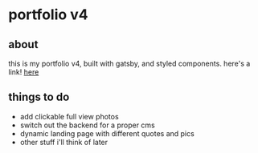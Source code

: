 # portfolio v4

## about

this is my portfolio v4, built with gatsby, and styled components. here's a link! [here](https://nickkochornswasdi.com)

## things to do

- add clickable full view photos
- switch out the backend for a proper cms
- dynamic landing page with different quotes and pics
- other stuff i'll think of later
